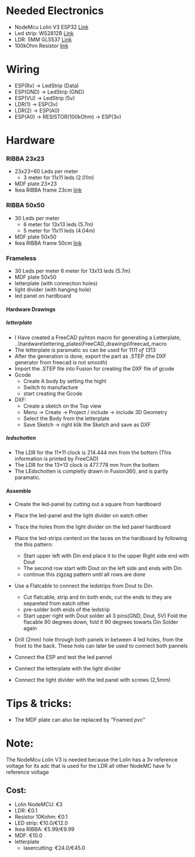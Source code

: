 # Needed Electronics
- NodeMcu Lolin V3 ESP32 [Link](https://www.ebay.com/itm/NodeMCU-V3-ESP8266-ESP-12-E-Lua-CH340-WiFI-WLan-IoT-Lolin-Mini-N3A2-V9T3/312753940110)
- Led strip: WS2812B [Link](https://www.ebay.com/itm/1-5m-WS2812B-RGB-Led-Strip-Light-30-60-144Leds-m-Individual-Addressable-IC-DC5V/401755047203?var=671534865138)
- LDR: 5MM GL5537 [Link](https://www.ebay.com/itm/20pcs-Photoresistor-5MM-GL5537-LDR-Photo-Resistors-Light-Dependent-Resistor/381374819080?epid=1381908731&hash=item58cbb5eb08:g:INIAAOxyYSdTAJq4)
- 100kOhm Resistor [link](https://www.ebay.com/itm/100PCS-1-4W-0-25W-Metal-Film-Resistor-1-Full-Range-of-Values-0-to-10M/252838503547?hash=item3ade59647b:m:m9AAPzkedx9P_upvXOpgF9Q) 

# Wiring
- ESP(Rx) -> LedStrip (Data)
- ESP(GND) -> LedStrip (GND)
- ESP(VU) -> LedStrip (5v)
- LDR(1) -> ESP(3v)
- LDR(2) -> ESP(A0)
- ESP(A0) -> RESISTOR(100kOhm) -> ESP(3v) 

# Hardware
### RIBBA 23x23
- 23x23=60 Leds per meter
    - 3 meter for 11x11 leds (2.01m)
- MDF plate 23*23 
- Ikea RIBBA frame 23cm [link](https://www.ikea.com/nl/nl/p/ribba-fotolijst-zwart-40378401/)

### RIBBA 50x50
- 30 Leds per meter
    - 6 meter for 13x13 leds (5.7m)
    - 5 meter for 11x11 leds (4.04m)
- MDF plate 50x50
- Ikea RIBBA frame 50cm [link](https://www.ikea.com/nl/nl/p/ribba-fotolijst-zwart-00378436/)

### Frameless
- 30 Leds per meter 6 meter for 13x13 leds (5.7m)
- MDF plate 50x50
- letterplate (with connection holes)
- light divider (with hanging hole)
- led panel on hardboard

#### Hardware Drawings
##### letterplate
- I Have created a FreeCAD pyhton macro for generating a Letterplate, ..\hardware\lettering_plates\FreeCAD_drawings\freecad_macro
- The letterplate is paramatic so can be used for 11*11 of 13*13
- After the generation is done, export the part as .STEP (the DXF generator from freecad is not smooth)
- Import the .STEP file into Fusion for creating the DXF file of gcode
- Gcode
    - Create A body by setting the hight
    - Switch to manufacture
    - start creating the Gcode
- DXF:
    - Create a sketch on the Top view
    - Menu -> Create -> Project / include -> include 3D Geometry
    - Select the Body from the letterplate
    - Save Sketch -> right klik the Sketch and save as DXF
##### ledschotten
- The LDR for the 11*11 clock is 214.444 mm from the bottem (This information is printed by FreeCAD)
- The LDR for the 13*13 clock is 477.778 mm from the bottem
- The LEdschotten is completly drawn in Fusion360, and is partly paramatic.

#### Assemble
- Create the led-panel by cutting out a square from hardboard
- Place the led-panel and the light divider on eatch other
- Trace the holes from the light divider on the led panel hardboard
- Place the led-strips centerd on the taces on the hardboard by following the this pattern:
    - Start upper left with Din end place it to the upper Right side end with Dout
    - The second row start with Dout on the left side and ends with Din
    - continue this zigzag pattern until all rows are done
- Use a Flatcable to connect the ledstrips from Dout to Din.
    - Cut flatcable, strip and tin both ends, cut the ends to they are separeted from eatch other
    - pre-solder both ends of the ledstrip
    - Start upper right with Dout solder all 3 pins(GND, Dout, 5V) Fold the flacable 90 degrees down, fold it 90 degrees towarts Din Solder again

- Drill (2mm) hole through both panels in between 4 led holes, from the front to the back. These hols can later be used to connect both pannels
- Connect the ESP and test the led pannel
- Connect the letterplate with the light divider
- Connect the light divider with the led panel with screws (2,5mm)

# Tips & tricks:
- The MDF plate can also be replaced by "Foamed pvc"


# Note:
The NodeMcu Lolin V3 is needed because the Lolin has a 3v reference voltage for its adc that is used for the LDR all other NodeMC have 1v reference voltage

## Cost:
- Lolin NodeMCU: €3
- LDR: €0.1
- Resistor 10Kohm: €0.1
- LED strip: €10.0/€12.0
- Ikea RIBBA: €5.99/€9.99 
- MDF: €10.0
- letterplate
    - lasercutting: €24.0/€45.0
